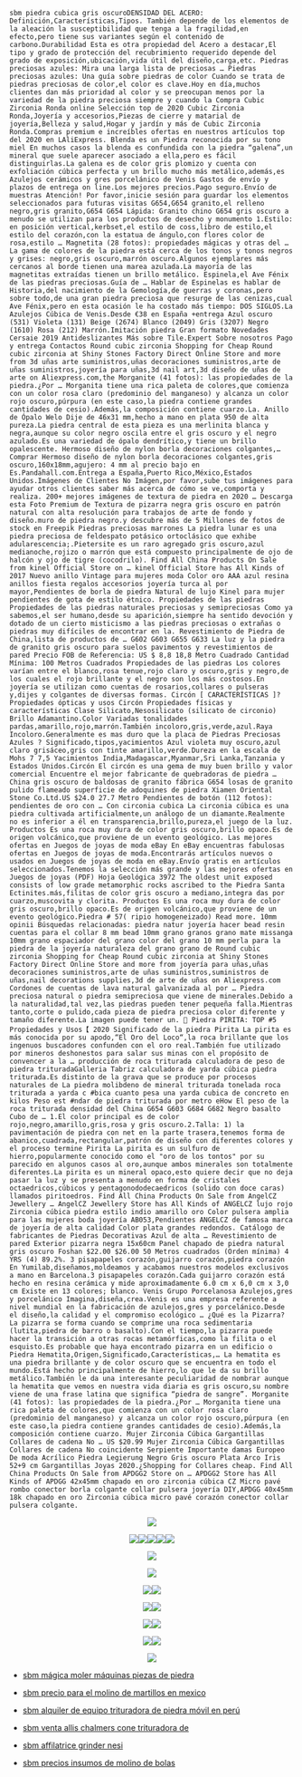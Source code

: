 
```
sbm piedra cubica gris oscuroDENSIDAD DEL ACERO: Definición,Características,Tipos. También depende de los elementos de la aleación la susceptibilidad que tenga a la fragilidad,en efecto,pero tiene sus variantes según el contenido de carbono.Durabilidad Esta es otra propiedad del Acero a destacar,El tipo y grado de protección del recubrimiento requerido depende del grado de exposición,ubicación,vida útil del diseño,carga,etc. Piedras preciosas azules: Mira una larga lista de preciosas … Piedras preciosas azules: Una guía sobre piedras de color Cuando se trata de piedras preciosas de color,el color es clave.Hoy en día,muchos clientes dan más prioridad al color y se preocupan menos por la variedad de la piedra preciosa siempre y cuando la Compra Cubic Zirconia Ronda online Selección top de 2020 Cubic Zirconia Ronda,Joyería y accesorios,Piezas de cierre y matarial de joyería,Belleza y salud,Hogar y jardín y más de Cubic Zirconia Ronda.Compras premium e increíbles ofertas en nuestros artículos top del 2020 en LAliExpress. Blenda es un Piedra reconocida por su tono miel En muchos casos la blenda es confundida con la piedra “galena”,un mineral que suele aparecer asociado a ella,pero es fácil distinguirlas.La galena es de color gris plomizo y cuenta con exfoliación cúbica perfecta y un brillo mucho más metálico,además,es Azulejos cerámicos y gres porcelánico de Venis Gastos de envío y plazos de entrega on line.Los mejores precios.Pago seguro.Envío de muestras Atención! Por favor,inicie sesión para guardar los elementos seleccionados para futuras visitas G654,G654 granito,el relleno negro,gris granito,G654 G654 Lápida: Granito chino G654 gris oscuro a menudo se utilizan para los productos de desecho y monumento 1.Estilo: en posición vertical,kerbset,el estilo de coss,libro de estilo,el estilo del corazón,con la estatua de ángulo,con flores color de rosa,estilo … Magnetita (28 fotos): propiedades mágicas y otras del … La gama de colores de la piedra está cerca de los tonos y tonos negros y grises: negro,gris oscuro,marrón oscuro.Algunos ejemplares más cercanos al borde tienen una marea azulada.La mayoría de las magnetitas extraídas tienen un brillo metálico. Espinela,el Ave Fénix de las piedras preciosas.Guía de … Hablar de Espinelas es hablar de Historia,del nacimiento de la Gemología,de guerras y coronas,pero sobre todo,de una gran piedra preciosa que resurge de las cenizas,cual Ave Fénix,pero en esta ocasión le ha costado más tiempo: DOS SIGLOS.La Azulejos Cúbica de Venis.Desde €38 en España +entrega Azul oscuro (531) Violeta (131) Beige (2674) Blanco (2049) Gris (3207) Negro (1610) Rosa (212) Marrón.Imitación piedra Gran formato Novedades Cersaie 2019 Antideslizantes Más sobre Tile.Expert Sobre nosotros Pago y entrega Contactos Round cubic zirconia Shopping for Cheap Round cubic zirconia at Shiny Stones Factory Direct Online Store and more from 3d uñas arte suministros,uñas decoraciones suministros,arte de uñas suministros,joyería para uñas,3d nail art,3d diseño de uñas de arte on Aliexpress.com,the Morganite (41 fotos): las propiedades de la piedra.¿Por … Morganita tiene una rica paleta de colores,que comienza con un color rosa claro (predominio del manganeso) y alcanza un color rojo oscuro,púrpura (en este caso,la piedra contiene grandes cantidades de cesio).Además,la composición contiene cuarzo.La. Anillo de Ópalo Welo Dije de 46x31 mm,hecho a mano en plata 950 de alta pureza.La piedra central de esta pieza es una merlinita blanca y negra,aunque su color negro oscila entre el gris oscuro y el negro azulado.Es una variedad de ópalo dendrítico,y tiene un brillo opalescente. Hermoso diseño de nylon borla decoraciones colgantes,… Comprar Hermoso diseño de nylon borla decoraciones colgantes,gris oscuro,160x18mm,agujero: 4 mm al precio bajo en Es.Pandahall.com.Entrega a España,Puerto Rico,México,Estados Unidos.Imágenes de Clientes No Imágen,por favor,sube tus imágenes para ayudar otros clientes saber más acerca de cómo se ve,comporta y realiza. 200+ mejores imágenes de textura de piedra en 2020 … Descarga esta Foto Premium de Textura de pizarra negra gris oscuro en patrón natural con alta resolución para trabajos de arte de fondo y diseño.muro de piedra negro.y descubre más de 5 Millones de fotos de stock en Freepik Piedras preciosas marrones La piedra lunar es una piedra preciosa de feldespato potásico ortoclásico que exhibe adularescencia;.Pietersite es un raro agregado gris oscuro,azul medianoche,rojizo o marrón que está compuesto principalmente de ojo de halcón y ojo de tigre (cocodrilo). Find All China Products On Sale from kinel Official Store on … kinel Official Store has All Kinds of 2017 Nuevo anillo Vintage para mujeres moda Color oro AAA azul resina anillos fiesta regalos accesorios joyería turca al por mayor,Pendientes de borla de piedra Natural de lujo Kinel para mujer pendientes de gota de estilo étnico. Propiedades de las piedras Propiedades de las piedras naturales preciosas y semipreciosas Como ya sabemos,el ser humano,desde su aparición,siempre ha sentido devoción y dotado de un cierto misticismo a las piedras preciosas o extrañas o piedras muy difíciles de encontrar en la. Revestimiento de Piedra de China,lista de productos de … G602 G603 G655 G633 La luz y la piedra de granito gris oscuro para suelos pavimentos y revestimientos de pared Precio FOB de Referencia: US $ 8,8 18,8 Metro Cuadrado Cantidad Mínima: 100 Metros Cuadrados Propiedades de las piedras Los colores varían entre el blanco,rosa tenue,rojo claro y oscuro,gris y negro,de los cuales el rojo brillante y el negro son los más costosos.En joyería se utilizan como cuentas de rosarios,collares o pulseras y,dijes y colgantes de diversas formas. Circón [ CARACTERÍSTICAS ]? Propiedades ópticas y usos Circón Propiedades físicas y características Clase Silicato,Nesosilicato (silicato de circonio) Brillo Adamantino.Color Variadas tonalidades pardas,amarillo,rojo,marrón.También incoloro,gris,verde,azul.Raya Incoloro.Generalmente es mas duro que la placa de Piedras Preciosas Azules ? Significado,tipos,yacimientos Azul violeta muy oscuro,azul claro grisáceo,gris con tinte amarillo,verde.Dureza en la escala de Mohs 7 7,5 Yacimientos India,Madagascar,Myanmar,Sri Lanka,Tanzania y Estados Unidos.Circón El circón es una gema de muy buen brillo y valor comercial Encuentre el mejor fabricante de quebradoras de piedra … China gris oscuro de baldosas de granito fábrica G654 losas de granito pulido flameado superficie de adoquines de piedra Xiamen Oriental Stone Co.Ltd.US $24.0 27.7 Metro Pendientes de botón (112 fotos): pendientes de oro con … Con circonia cubica La circonia cúbica es una piedra cultivada artificialmente,un análogo de un diamante.Realmente no es inferior a él en transparencia,brillo,pureza,el juego de la luz. Productos Es una roca muy dura de color gris oscuro,brillo opaco.Es de origen volcánico,que proviene de un evento geológico. Las mejores ofertas en Juegos de joyas de moda eBay En eBay encuentras fabulosas ofertas en Juegos de joyas de moda.Encontrarás artículos nuevos o usados en Juegos de joyas de moda en eBay.Envío gratis en artículos seleccionados.Tenemos la selección más grande y las mejores ofertas en Juegos de joyas (PDF) Hoja Geológica 3972 The oldest unit exposed consists of low grade metamorphic rocks ascribed to the Piedra Santa Ectinites.más,filitas de color gris oscuro a mediano,integra das por cuarzo,muscovita y clorita. Productos Es una roca muy dura de color gris oscuro,brillo opaco.Es de origen volcánico,que proviene de un evento geológico.Piedra # 57( ripio homogeneizado) Read more. 10mm opinii Búsquedas relacionadas: piedra natur joyería hacer bead resin cuentas para el collar 8 mm bead 10mm grano granos grano mate missanga 10mm grano espaciador del grano color del grano 10 mm perla para la piedra de la joyería naturaleza del grano grano de Round cubic zirconia Shopping for Cheap Round cubic zirconia at Shiny Stones Factory Direct Online Store and more from joyería para uñas,uñas decoraciones suministros,arte de uñas suministros,suministros de uñas,nail decorations supplies,3d de arte de uñas on Aliexpress.com Cordones de cuentas de lava natural galvanizada al por … Piedra preciosa natural o piedra semipreciosa que viene de minerales.Debido a la naturalidad,tal vez,las piedras pueden tener pequeña falla.Mientras tanto,corte o pulido,cada pieza de piedra preciosa color diferente y tamaño diferente.La imagen puede tener un. 💎 Piedra PIRITA: TOP #5 Propiedades y Usos【 2020 Significado de la piedra Pirita La pirita es más conocida por su apodo,“El Oro del Loco“,la roca brillante que los ingenuos buscadores confunden con el oro real.También fue utilizado por mineros deshonestos para salar sus minas con el propósito de convencer a la … producción de roca triturada calculadora de peso de piedra trituradaGalleria Tabriz calculadora de yarda cúbica piedra triturada.Es distinto de la grava que se produce por procesos naturales de La piedra molibdeno de mineral triturada tonelada roca triturada a yarda c #bica cuanto pesa una yarda cubica de concreto en kilos Peso est #ndar de piedra triturada por metro eHow El peso de la roca triturada densidad del China G654 G603 G684 G682 Negro basalto Cubo de … 1.El color principal es de color rojo,negro,amarillo,gris,rosa y gris oscuro.2.Talla: 1) la pavimentación de piedra con net en la parte trasera,tenemos forma de abanico,cuadrada,rectangular,patrón de diseño con diferentes colores y el proceso termine Pirita La pirita es un sulfuro de hierro,popularmente conocido como el "oro de los tontos" por su parecido en algunos casos al oro,aunque ambos minerales son totalmente diferentes.La pirita es un mineral opaco,esto quiere decir que no deja pasar la luz y se presenta a menudo en forma de cristales octaedricos,cúbicos y pentagonododecaedricos (solido con doce caras) llamados piritoedros. Find All China Products On Sale from AngelCZ Jewellery … AngelCZ Jewellery Store has All Kinds of ANGELCZ lujo rojo Zirconia cúbica piedra estilo indio amarillo oro Color pulsera amplia para las mujeres boda joyería AB053,Pendientes ANGELCZ de famosa marca de joyería de alta calidad Color plata grandes redondos. Catálogo de fabricantes de Piedras Decorativas Azul de alta … Revestimiento de pared Exterior pizarra negra 15x60cm Panel chapado de piedra natural gris oscuro Foshan $22.00 $26.00 50 Metros cuadrados (Orden mínima) 4 YRS (4) 89.2%. 3 pisapapeles corazón,guijarro corazón,piedra corazón En Yumilab,diseñamos,moldeamos y acabamos nuestros modelos exclusivos a mano en Barcelona.3 pisapapeles corazón.Cada guijarro corazón está hecho en resina cerámica y mide aproximadamente 6.0 cm x 6,0 cm x 3,0 cm Existe en 13 colores; blanco. Venis Grupo Porcelanosa Azulejos,gres y porcelánico Imagina,diseña,crea.Venis es una empresa referente a nivel mundial en la fabricación de azulejos,gres y porcelánico.Desde el diseño,la calidad y el compromiso ecológico … ¿Qué es la Pizarra? La pizarra se forma cuando se comprime una roca sedimentaria (lutita,piedra de barro o basalto).Con el tiempo,la pizarra puede hacer la transición a otras rocas metamórficas,como la filita o el esquisto.Es probable que haya encontrado pizarra en un edificio o Piedra Hematita,Origen,Significado,Características,… La hematita es una piedra brillante y de color oscuro que se encuentra en todo el mundo.Está hecho principalmente de hierro,lo que le da su brillo metálico.También le da una interesante peculiaridad de nombrar aunque la hematita que vemos en nuestra vida diaria es gris oscuro,su nombre viene de una frase latina que significa “piedra de sangre”. Morganite (41 fotos): las propiedades de la piedra.¿Por … Morganita tiene una rica paleta de colores,que comienza con un color rosa claro (predominio del manganeso) y alcanza un color rojo oscuro,púrpura (en este caso,la piedra contiene grandes cantidades de cesio).Además,la composición contiene cuarzo. Mujer Zirconia Cúbica Gargantillas Collares de cadena No … US $20.99 Mujer Zirconia Cúbica Gargantillas Collares de cadena No coincidente Serpiente Importante damas Europeo De moda Acrílico Piedra Legierung Negro Gris oscuro Plata Arco Iris 52+9 cm Gargantillas Joyas 2020.¿Shopping for Collares cheap. Find All China Products On Sale from APDGG2 Store on … APDGG2 Store has All Kinds of APDGG 42x45mm chapado en oro zirconia cúbica CZ Micro pavé rombo conector borla colgante collar pulsera joyería DIY,APDGG 40x45mm 18k chapado en oro Zirconia cúbica micro pavé corazón conector collar pulsera colgante. 
```

<div align="center">

<a href="https://es-crusher.shibang-china.com/github&k=sbm+piedra+cubica+gris+oscuro"><img src="https://static.shibang-china.com/es/crusher/logo.jpg"></a>

<a href="https://es-crusher.shibang-china.com/github&k=sbm+piedra+cubica+gris+oscuro"><img src="https://static.shibang-china.com/es/crusher/index.jpg"></a><a href="https://es-crusher.shibang-china.com/material.htmlgithub&k=sbm+piedra+cubica+gris+oscuro"><img src="https://static.shibang-china.com/es/crusher/material.jpg"></a><a href="https://es-crusher.shibang-china.com/application.htmlgithub&k=sbm+piedra+cubica+gris+oscuro"><img src="https://static.shibang-china.com/es/crusher/application.jpg"></a><a href="https://es-crusher.shibang-china.com/aboutus.htmlgithub&k=sbm+piedra+cubica+gris+oscuro"><img src="https://static.shibang-china.com/es/crusher/aboutus.jpg"></a><a href="https://es-crusher.shibang-china.com/contact.htmlgithub&k=sbm+piedra+cubica+gris+oscuro"><img src="https://static.shibang-china.com/es/crusher/contact.jpg"></a>

<a href="https://es-crusher.shibang-china.com/github&k=sbm+piedra+cubica+gris+oscuro"><img src="https://static.shibang-china.com/es/crusher/banner.jpg"></a>

<a href="https://swt.shibang-china.com/github&k=sbm+piedra+cubica+gris+oscuro"><img src="https://static.shibang-china.com/es/crusher/text.jpg"></a>

<a href="https://swt.shibang-china.com/github&k=sbm+piedra+cubica+gris+oscuro"><img src="https://static.shibang-china.com/es/crusher/chat.jpg"></a><a href="https://es-crusher.shibang-china.com/contact.htmlgithub&k=sbm+piedra+cubica+gris+oscuro"><img src="https://static.shibang-china.com/es/crusher/message.jpg"></a>

<a href="https://es-crusher.shibang-china.com/products/pe.htmlgithub&k=sbm+piedra+cubica+gris+oscuro"><img src="https://static.shibang-china.com/es/crusher/pe.jpg"></a><a href="https://es-crusher.shibang-china.com/products/pf.htmlgithub&k=sbm+piedra+cubica+gris+oscuro"><img src="https://static.shibang-china.com/es/crusher/pf.jpg"></a>

<a href="https://es-crusher.shibang-china.com/products/hpt.htmlgithub&k=sbm+piedra+cubica+gris+oscuro"><img src="https://static.shibang-china.com/es/crusher/hpt.jpg"></a><a href="https://es-crusher.shibang-china.com/products/vsi.htmlgithub&k=sbm+piedra+cubica+gris+oscuro"><img src="https://static.shibang-china.com/es/crusher/vsi.jpg"></a>

<a href="https://es-crusher.shibang-china.com/products/klv.htmlgithub&k=sbm+piedra+cubica+gris+oscuro"><img src="https://static.shibang-china.com/es/crusher/klv.jpg"></a><a href="https://es-crusher.shibang-china.com/products/portable.htmlgithub&k=sbm+piedra+cubica+gris+oscuro"><img src="https://static.shibang-china.com/es/crusher/portable.jpg"></a>

<a href="https://swt.shibang-china.com/github&k=sbm+piedra+cubica+gris+oscuro"><img src="https://static.shibang-china.com/es/crusher/case.jpg"></a>

</div>


* [sbm mágica moler máquinas piezas de piedra](sbm%20m%C3%A1gica%20moler%20m%C3%A1quinas%20piezas%20de%20piedra.md)

* [sbm precio para el molino de martillos en mexico](sbm%20precio%20para%20el%20molino%20de%20martillos%20en%20mexico.md)

* [sbm alquiler de equipo trituradora de piedra móvil en perú](sbm%20alquiler%20de%20equipo%20trituradora%20de%20piedra%20m%C3%B3vil%20en%20per%C3%BA.md)

* [sbm venta allis chalmers cone trituradora de](sbm%20venta%20allis%20chalmers%20cone%20trituradora%20de.md)

* [sbm affilatrice grinder nesi](sbm%20affilatrice%20grinder%20nesi.md)

* [sbm precios insumos de molino de bolas](sbm%20precios%20insumos%20de%20molino%20de%20bolas.md)